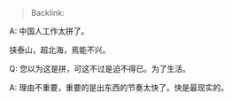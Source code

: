 > Backlink: 

A: 中国人工作太拼了。  

挟泰山，超北海，焉能不兴。

Q: 您以为这是拼，可这不过是迫不得已。为了生活。

A: 理由不重要，重要的是出东西的节奏太快了。快是最现实的。
